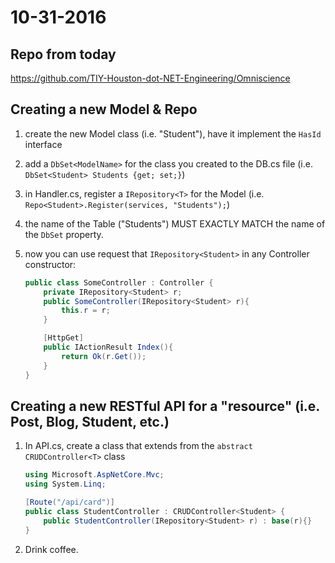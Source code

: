 # 10-31-2016

## Repo from today

https://github.com/TIY-Houston-dot-NET-Engineering/Omniscience

## Creating a new Model & Repo

1. create the new Model class (i.e. "Student"), have it implement the `HasId` interface
2. add a `DbSet<ModelName>` for the class you created to the DB.cs file (i.e. `DbSet<Student> Students {get; set;}`)
3. in Handler.cs, register a `IRepository<T>` for the Model (i.e. `Repo<Student>.Register(services, "Students");`)
4. the name of the Table ("Students") MUST EXACTLY MATCH the name of the `DbSet` property.
5. now you can use request that `IRepository<Student>` in any Controller constructor:

    ```c#
    public class SomeController : Controller {
        private IRepository<Student> r;
        public SomeController(IRepository<Student> r){
            this.r = r;
        }

        [HttpGet]
        public IActionResult Index(){
            return Ok(r.Get());
        }
    }
    ```

## Creating a new RESTful API for a "resource" (i.e. Post, Blog, Student, etc.)

1. In API.cs, create a class that extends from the `abstract CRUDController<T>` class

    ```c#
    using Microsoft.AspNetCore.Mvc;
    using System.Linq;

    [Route("/api/card")]
    public class StudentController : CRUDController<Student> {
        public StudentController(IRepository<Student> r) : base(r){}
    }
    ```

2. Drink coffee.